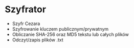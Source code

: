 # Szyfrator

- Szyfr Cezara
- Szyfrowanie kluczem publicznym/prywatnym
- Obliczanie SHA-256 oraz MD5 tekstu lub całych plików
- Odczyt/zapis plików .txt
